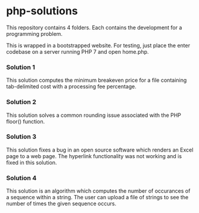 # php-solutions

This repository contains 4 folders. Each contains the development for a programming problem.

This is wrapped in a bootstrapped website. For testing, just place the enter codebase on a server running PHP 7 and open home.php.

### Solution 1
This solution computes the minimum breakeven price for a file containing tab-delimited cost with a processing fee percentage.

### Solution 2
This solution solves a common rounding issue associated with the PHP floor() function.

### Solution 3
This solution fixes a bug in an open source software which renders an Excel page to a web page. The hyperlink functionality was not working and is fixed in this solution.

### Solution 4
This solution is an algorithm which computes the number of occurances of a sequence within a string. The user can upload a file of strings to see the number of times the given sequence occurs.
